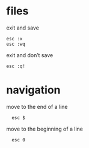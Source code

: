# files

exit and save
 
    esc :x
    esc :wq

exit and don’t save

    esc :q!

# navigation

move to the end of a line

	  esc $

move to the beginning of a line

	  esc 0
